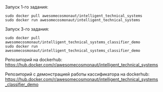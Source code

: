 Запуск 1-го задания: 

```
sudo docker pull awesomecosmonaut/intelligent_technical_systems
sudo docker run awesomecosmonaut/intelligent_technical_systems
```

Запуск 3-го задания: 

```
sudo docker pull awesomecosmonaut/intelligent_technical_systems_classifier_demo
sudo docker run awesomecosmonaut/intelligent_technical_systems_classifier_demo
```

Репозиторий на dockerhub: https://hub.docker.com/r/awesomecosmonaut/intelligent_technical_systems


Репозиторий c демонстрацией работы кассификатора на dockerhub: https://hub.docker.com/r/awesomecosmonaut/intelligent_technical_systems_classifier_demo
